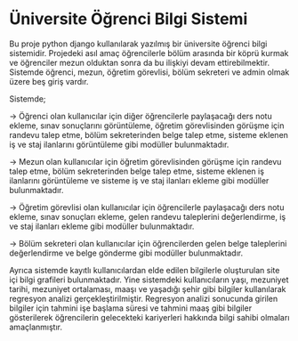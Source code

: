 # Üniversite Öğrenci Bilgi Sistemi

Bu proje python django kullanılarak yazılmış bir üniversite öğrenci bilgi sistemidir. Projedeki asıl amaç öğrencilerle bölüm arasında bir köprü kurmak ve öğrenciler mezun olduktan sonra da bu ilişkiyi devam ettirebilmektir. Sistemde öğrenci, mezun, öğretim görevlisi, bölüm sekreteri ve admin olmak üzere beş giriş vardır.

Sistemde; 

  -> Öğrenci olan kullanıcılar için diğer öğrencilerle paylaşacağı ders notu ekleme, sınav sonuçlarını görüntüleme, öğretim görevlisinden görüşme için randevu talep etme, bölüm sekreterinden belge talep etme, sisteme eklenen iş ve staj ilanlarını görüntüleme gibi modüller bulunmaktadır.

  -> Mezun olan kullanıcılar için öğretim görevlisinden görüşme için randevu talep etme, bölüm sekreterinden belge talep etme, sisteme eklenen iş ilanlarını görüntüleme ve sisteme iş ve staj ilanları ekleme gibi modüller bulunmaktadır.

  -> Öğretim görevlisi olan kullanıcılar için öğrencilerle paylaşacağı ders notu ekleme, sınav sonuçları ekleme, gelen randevu taleplerini değerlendirme, iş ve staj ilanları ekleme gibi modüller bulunmaktadır.

  -> Bölüm sekreteri olan kullanıcılar için öğrencilerden gelen belge taleplerini değerlendirme ve belge gönderme gibi modüller bulunmaktadır.

  Ayrıca sistemde kayıtlı kullanıcılardan elde edilen bilgilerle oluşturulan site içi bilgi grafileri bulunmaktadır. Yine sistemdeki kullanıcıların yaşı, mezuniyet tarihi, mezuniyet ortalaması, maaşı ve yaşadığı şehir gibi bilgiler kullanılarak regresyon analizi gerçekleştirilmiştir. Regresyon analizi sonucunda girilen bilgiler için tahmini işe başlama süresi ve tahmini maaş gibi bilgiler gösterilerek öğrencilerin gelecekteki kariyerleri hakkında bilgi sahibi olmaları amaçlanmıştır.
